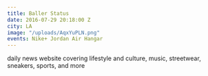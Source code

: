 ```yaml
---
title: Baller Status
date: 2016-07-29 20:18:00 Z
city: LA
image: "/uploads/AqxYuPLN.png"
events: Nike+ Jordan Air Hangar
---
```


daily news website covering lifestyle and culture, music, streetwear, sneakers, sports, and more